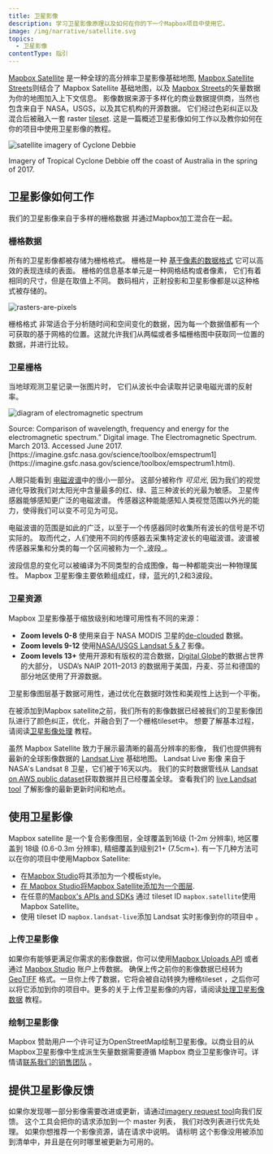 ```yaml
---
title: 卫星影像
description: 学习卫星影像原理以及如何在你的下一个Mapbox项目中使用它。
image: /img/narrative/satellite.svg
topics:
  - 卫星影像
contentType: 指引
---
```


[Mapbox Satellite](/help/glossary/mapbox-satellite) 是一种全球的高分辨率卫星影像基础地图,  [Mapbox Satellite Streets](https://www.mapbox.com/maps/satellite)则结合了 Mapbox Satellite 基础地图，以及 [Mapbox Streets](https://www.mapbox.com/maps/streets/)的矢量数据为你的地图加入上下文信息。 影像数据来源于多样化的商业数据提供商，当然也包含来自于 NASA，USGS，以及其它机构的开源数据。 它们经过色彩纠正以及混合后被融入一套 raster [tileset](/help/glossary/tileset/). 这是一篇概述卫星影像如何工作以及教你如何在你的项目中使用卫星影像的教程。

![satellite imagery of Cyclone Debbie](/help/img/satellite/cyclone-debbie.jpg)

<div class='caption' markdown='1'>
Imagery of Tropical Cyclone Debbie off the coast of Australia in the spring of 2017.
</div>

## 卫星影像如何工作

我们的卫星影像来自于多样的栅格数据 并通过Mapbox加工混合在一起。

### 栅格数据

所有的卫星影像都被存储为栅格格式。 栅格是一种 [基于像素的数据格式](http://en.wikipedia.org/wiki/Raster_graphics) 它可以高效的表现连续的表面。 栅格的信息基本单元是一种网格结构或者像素， 它们有着相同的尺寸，但是在取值上不同。 数码相片，正射投影和卫星影像都是以这种格式被存储的。

![rasters-are-pixels](/help/img/satellite/rasters-are-pixels.png)

栅格格式 非常适合于分析随时间和空间变化的数据，因为每一个数据值都有一个可获取的基于网格的位置。这就允许我们从两幅或者多幅栅格图中获取同一位置的数据，并进行比较。

### 卫星栅格

当地球观测卫星记录一张图片时， 它们从波长中会读取并记录电磁光谱的反射率。

![diagram of electromagnetic spectrum](/help/img/satellite/rasters-emspectrum.png)

<div class='caption' markdown='1'>
Source: Comparison of wavelength, frequency and energy for the electromagnetic spectrum.” Digital image. The Electromagnetic Spectrum. March 2013. Accessed June 2017. [https://imagine.gsfc.nasa.gov/science/toolbox/emspectrum1](https://imagine.gsfc.nasa.gov/science/toolbox/emspectrum1.html).
</div>

<!--copyeditor ignore previously-->
人眼只能看到 [电磁波谱](http://en.wikipedia.org/wiki/Electromagnetic_spectrum)中的很小一部分。 这部分被称作 _可见光_, 因为我们的视觉进化导致我们对太阳光中含量最多的红、绿、蓝三种波长的光最为敏感。 卫星传感器能够感知更广泛的电磁波谱。 传感器这种能能感知人类视觉范围以外光的能力，使得我们可以变不可见为可见。

电磁波谱的范围是如此的广泛，以至于一个传感器同时收集所有波长的信号是不切实际的。 取而代之，人们使用不同的传感器去采集特定波长的电磁波谱。波谱被传感器采集和分类的每一个区间被称为一个_波段_。

波段信息的变化可以被编译为不同类型的合成图像，每一种都能突出一种物理属性。 Mapbox 卫星影像主要依赖组成红，绿，蓝光的1,2和3波段。

### 卫星资源

Mapbox 卫星影像基于缩放级别和地理可用性有不同的来源： 

- **Zoom levels 0-8** 使用来自于 NASA MODIS 卫星的[de-clouded](https://www.mapbox.com/blog/improving-mapbox-satellite-by-making-clouds-disappear/) 数据。
- **Zoom levels 9-12** 使用[NASA/USGS Landsat 5 & 7](https://www.mapbox.com/blog/open-aerial/) 影像。
- **Zoom levels 13+** 使用开源和有版权的混合数据，[Digital Globe](https://www.mapbox.com/blog/digital-globe-partnership/)的数据占世界的大部分， USDA’s NAIP 2011–2013 的数据用于美国，丹麦、芬兰和德国的部分地区使用了开源数据。

卫星影像图层基于数据可用性，通过优化在数据时效性和美观性上达到一个平衡。

在被添加到Mapbox satellite之前，我们所有的影像数据已经被我们的卫星影像团队进行了颜色纠正，优化，并融合到了一个栅格tileset中。 想要了解基本过程，请阅读[卫星影像处理](/help/tutorials/processing-satellite-imagery) 教程。

虽然 Mapbox Satellite 致力于展示最清晰的最高分辨率的影像， 我们也提供拥有最新的全球影像数据的 [Landsat Live](/help/glossary/landsat-live) 基础地图。 Landsat Live 影像 来自于 NASA's Landsat 8 卫星，它们被于16天以内。 我们的实时数据管线从 [Landsat on AWS public dataset](https://aws.amazon.com/public-datasets/landsat/)获取数据并且已经覆盖全球。 查看我们的 [live Landsat tool](https://www.mapbox.com/bites/00145/#8/39.996/25.131) 了解影像的最新更新时间和地点。

## 使用卫星影像

Mapbox satellite 是一个复合影像图层，全球覆盖到16级  (1-2m 分辨率), 地区覆盖到 18级 (0.6-0.3m 分辨率), 精细覆盖到级别21+ (7.5cm+). 有一下几种方法可以在你的项目中使用Mapbox Satellite:

- 在[Mapbox Studio](https://www.mapbox.com/studio-manual/reference/styles/#pick-a-template)将其添加为一个模板style。
- [在 Mapbox Studio将Mapbox Satellite添加为一个图层](https://www.mapbox.com/studio-manual/reference/styles/#new-layer).
-  在任意的[Mapbox's APIs and SDKs](https://docs.mapbox.com) 通过 tileset ID `mapbox.satellite`使用 Mapbox Satellite。
- 使用 tileset ID `mapbox.landsat-live`添加 Landsat 实时影像到你的项目中 。

### 上传卫星影像

如果你有能够更满足你需求的影像数据，你可以使用[Mapbox Uploads API](https://docs.mapbox.com/api/maps/#uploads) 或者 通过 [Mapbox Studio](https://www.mapbox.com/studio) 账户上传数据。 确保上传之前你的影像数据已经转为 [GeoTIFF](/help/glossary/tiff) 格式。一旦你上传了数据，它将会被自动转换为栅格tileset ，之后你可以将它添加到你的项目中。更多的关于上传卫星影像的内容，请阅读[处理卫星影像数据](/help/tutorials/processing-satellite-imagery/) 教程。

### 绘制卫星影像

Mapbox 赞助用户一个许可证为OpenStreetMap绘制卫星影像。以商业目的从Mapbox卫星影像中生成派生矢量数据需要遵循 Mapbox 商业卫星影像许可。详情请[联系我们的销售团队](https://www.mapbox.com/contact/sales/) 。

## 提供卫星影像反馈

如果你发现哪一部分影像需要改进或更新，请通过[imagery request tool](https://www.mapbox.com/imagery-requests)向我们反馈。 这个工具会把你的请求添加到一个 master 列表， 我们对改列表进行优先处理。 如果你想推荐一个影像资源，请在请求中说明。 请标明 这个影像没用被添加到清单中，并且是在何时哪里被更新为可用的。
